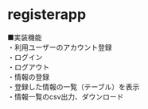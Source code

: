 # registerapp
■実装機能<br>
・利用ユーザーのアカウント登録<br>
・ログイン<br>
・ログアウト<br> 
・情報の登録<br> 
・登録した情報の一覧（テーブル）を表示<br>
・情報一覧のcsv出力、ダウンロード<br>

